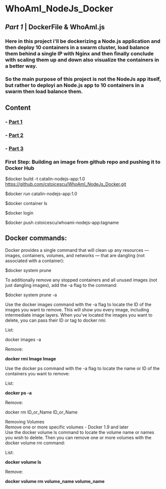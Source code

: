# WhoAmI_NodeJs_Docker 

## *Part 1* | DockerFile & WhoAmI.js 

###  Here in this project i'll be dockerizing a Node.js application and then deploy 10 containers in a swarm cluster, load balance them behind a single IP with Nginx and then finally conclude with scaling them up and down also visualize the containers in a better way.  

### So the main purpose of this project is not the NodeJs app itself, but rather to  deployi an Node.js app to 10 containers in a swarm then load balance them.

## Content

### - <a title="Part 1" href="https://github.com/cstoicescu/WhoAmI_NodeJs_Docker" target="_blank">Part 1</a> 
### - <a title="Part 2" href="https://github.com/cstoicescu/NGINX_Docker" target="_blank">Part 2</a> 
### - <a title="Part 3" href="https://github.com/cstoicescu/Vagrant_DockerSwarm" target="_blank">Part 3</a> 
 
 ### First Step:  Building an image from github repo and pushing it to Docker Hub

$docker build -t catalin-nodejs-app:1.0 https://github.com/cstoicescu/WhoAmI_NodeJs_Docker.git 

$docker run catalin-nodejs-app:1.0 

$docker container ls

$docker login

$docker push cstoicescu/whoami-nodejs-app:tagname  

 
 ## Docker commands:
Docker provides a single command that will clean up any resources — images, containers, volumes, and networks — that are dangling (not associated with a container):   

$docker system prune    

To additionally remove any stopped containers and all unused images (not just dangling images), add the -a flag to the command:   

$docker system prune -a   


Use the docker images command with the -a flag to locate the ID of the images you want to remove. This will show you every image, including intermediate image layers. When you’ve located the images you want to delete, you can pass their ID or tag to docker rmi:  

List:   

docker images -a  
 
Remove:   

__docker rmi Image Image__  
 

Use the docker ps command with the -a flag to locate the name or ID of the containers you want to remove:   

List:   

__docker ps -a__   
 
Remove:   

docker rm ID_or_Name ID_or_Name     


Removing Volumes   
Remove one or more specific volumes - Docker 1.9 and later   
Use the docker volume ls command to locate the volume name or names you wish to delete. Then you can remove one or more volumes with the docker volume rm command:   

List:   

__docker volume ls__   
 
Remove:   
  
__docker volume rm volume_name volume_name__  


 
